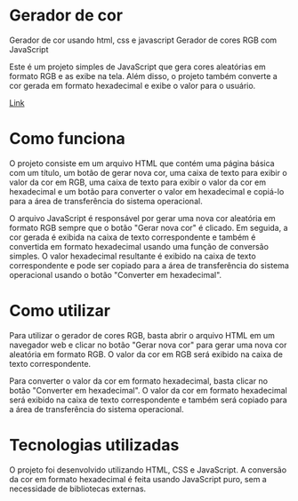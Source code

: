 # Gerador de cor
Gerador de cor usando html, css e javascript
Gerador de cores RGB com JavaScript

Este é um projeto simples de JavaScript que gera cores aleatórias em formato RGB e as exibe na tela. Além disso, o projeto também converte a cor gerada em formato hexadecimal e exibe o valor para o usuário.

[Link](https://gerador-de-cor.vercel.app/)
# Como funciona

O projeto consiste em um arquivo HTML que contém uma página básica com um título, um botão de gerar nova cor, uma caixa de texto para exibir o valor da cor em RGB, uma caixa de texto para exibir o valor da cor em hexadecimal e um botão para converter o valor em hexadecimal e copiá-lo para a área de transferência do sistema operacional.

O arquivo JavaScript é responsável por gerar uma nova cor aleatória em formato RGB sempre que o botão "Gerar nova cor" é clicado. Em seguida, a cor gerada é exibida na caixa de texto correspondente e também é convertida em formato hexadecimal usando uma função de conversão simples. O valor hexadecimal resultante é exibido na caixa de texto correspondente e pode ser copiado para a área de transferência do sistema operacional usando o botão "Converter em hexadecimal".

# Como utilizar

Para utilizar o gerador de cores RGB, basta abrir o arquivo HTML em um navegador web e clicar no botão "Gerar nova cor" para gerar uma nova cor aleatória em formato RGB. O valor da cor em RGB será exibido na caixa de texto correspondente.

Para converter o valor da cor em formato hexadecimal, basta clicar no botão "Converter em hexadecimal". O valor da cor em formato hexadecimal será exibido na caixa de texto correspondente e também será copiado para a área de transferência do sistema operacional.

# Tecnologias utilizadas

O projeto foi desenvolvido utilizando HTML, CSS e JavaScript. A conversão da cor em formato hexadecimal é feita usando JavaScript puro, sem a necessidade de bibliotecas externas.


